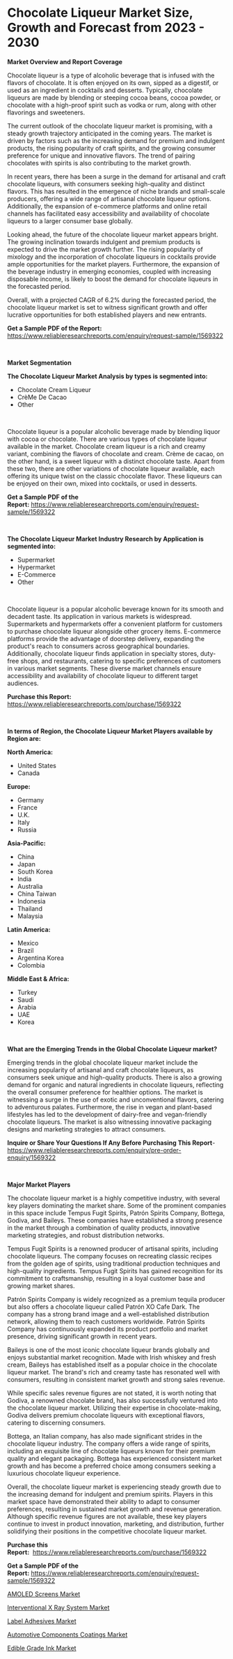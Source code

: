 <p><h1>Chocolate Liqueur Market Size, Growth and Forecast from 2023 - 2030</h1></p><p><strong>Market Overview and Report Coverage</strong></p>
<p><p>Chocolate liqueur is a type of alcoholic beverage that is infused with the flavors of chocolate. It is often enjoyed on its own, sipped as a digestif, or used as an ingredient in cocktails and desserts. Typically, chocolate liqueurs are made by blending or steeping cocoa beans, cocoa powder, or chocolate with a high-proof spirit such as vodka or rum, along with other flavorings and sweeteners.</p><p>The current outlook of the chocolate liqueur market is promising, with a steady growth trajectory anticipated in the coming years. The market is driven by factors such as the increasing demand for premium and indulgent products, the rising popularity of craft spirits, and the growing consumer preference for unique and innovative flavors. The trend of pairing chocolates with spirits is also contributing to the market growth.</p><p>In recent years, there has been a surge in the demand for artisanal and craft chocolate liqueurs, with consumers seeking high-quality and distinct flavors. This has resulted in the emergence of niche brands and small-scale producers, offering a wide range of artisanal chocolate liqueur options. Additionally, the expansion of e-commerce platforms and online retail channels has facilitated easy accessibility and availability of chocolate liqueurs to a larger consumer base globally.</p><p>Looking ahead, the future of the chocolate liqueur market appears bright. The growing inclination towards indulgent and premium products is expected to drive the market growth further. The rising popularity of mixology and the incorporation of chocolate liqueurs in cocktails provide ample opportunities for the market players. Furthermore, the expansion of the beverage industry in emerging economies, coupled with increasing disposable income, is likely to boost the demand for chocolate liqueurs in the forecasted period.</p><p>Overall, with a projected CAGR of 6.2% during the forecasted period, the chocolate liqueur market is set to witness significant growth and offer lucrative opportunities for both established players and new entrants.</p></p>
<p><strong>Get a Sample PDF of the Report:</strong> <a href="https://www.reliableresearchreports.com/enquiry/request-sample/1569322">https://www.reliableresearchreports.com/enquiry/request-sample/1569322</a></p>
<p>&nbsp;</p>
<p><strong>Market Segmentation</strong></p>
<p><strong>The Chocolate Liqueur Market Analysis by types is segmented into:</strong></p>
<p><ul><li>Chocolate Cream Liqueur</li><li>CrèMe De Cacao</li><li>Other</li></ul></p>
<p>&nbsp;</p>
<p><p>Chocolate liqueur is a popular alcoholic beverage made by blending liquor with cocoa or chocolate. There are various types of chocolate liqueur available in the market. Chocolate cream liqueur is a rich and creamy variant, combining the flavors of chocolate and cream. Crème de cacao, on the other hand, is a sweet liqueur with a distinct chocolate taste. Apart from these two, there are other variations of chocolate liqueur available, each offering its unique twist on the classic chocolate flavor. These liqueurs can be enjoyed on their own, mixed into cocktails, or used in desserts.</p></p>
<p><strong>Get a Sample PDF of the Report:</strong>&nbsp;<a href="https://www.reliableresearchreports.com/enquiry/request-sample/1569322">https://www.reliableresearchreports.com/enquiry/request-sample/1569322</a></p>
<p>&nbsp;</p>
<p><strong>The Chocolate Liqueur Market Industry Research by Application is segmented into:</strong></p>
<p><ul><li>Supermarket</li><li>Hypermarket</li><li>E-Commerce</li><li>Other</li></ul></p>
<p>&nbsp;</p>
<p><p>Chocolate liqueur is a popular alcoholic beverage known for its smooth and decadent taste. Its application in various markets is widespread. Supermarkets and hypermarkets offer a convenient platform for customers to purchase chocolate liqueur alongside other grocery items. E-commerce platforms provide the advantage of doorstep delivery, expanding the product's reach to consumers across geographical boundaries. Additionally, chocolate liqueur finds application in specialty stores, duty-free shops, and restaurants, catering to specific preferences of customers in various market segments. These diverse market channels ensure accessibility and availability of chocolate liqueur to different target audiences.</p></p>
<p><strong>Purchase this Report:</strong>&nbsp; <a href="https://www.reliableresearchreports.com/purchase/1569322">https://www.reliableresearchreports.com/purchase/1569322</a></p>
<p>&nbsp;</p>
<p><strong>In terms of Region, the Chocolate Liqueur Market Players available by Region are:</strong></p>
<p>
    <p> <strong> North America: </strong>
        <ul>
            <li>United States</li>
            <li>Canada</li>
        </ul>
        </p> 
    <p> <strong> Europe: </strong>
        <ul>
            <li>Germany</li>
            <li>France</li>
            <li>U.K.</li>
            <li>Italy</li>
            <li>Russia</li>
        </ul>
        </p> 
    <p> <strong> Asia-Pacific: </strong>
        <ul>
            <li>China</li>
            <li>Japan</li>
            <li>South Korea</li>
            <li>India</li>
            <li>Australia</li>
            <li>China Taiwan</li>
            <li>Indonesia</li>
            <li>Thailand</li>
            <li>Malaysia</li>
        </ul>
        </p> 
    <p> <strong> Latin America: </strong>
        <ul>
            <li>Mexico</li>
            <li>Brazil</li>
            <li>Argentina Korea</li>
            <li>Colombia</li>
        </ul>
        </p> 
    <p> <strong> Middle East & Africa: </strong>
        <ul>
            <li>Turkey</li>
            <li>Saudi</li>
            <li>Arabia</li>
            <li>UAE</li>
            <li>Korea</li>
        </ul>
    </p>
    </p>
<p>&nbsp;</p>
<p><strong>What are the Emerging Trends in the Global Chocolate Liqueur market?</strong></p>
<p><p>Emerging trends in the global chocolate liqueur market include the increasing popularity of artisanal and craft chocolate liqueurs, as consumers seek unique and high-quality products. There is also a growing demand for organic and natural ingredients in chocolate liqueurs, reflecting the overall consumer preference for healthier options. The market is witnessing a surge in the use of exotic and unconventional flavors, catering to adventurous palates. Furthermore, the rise in vegan and plant-based lifestyles has led to the development of dairy-free and vegan-friendly chocolate liqueurs. The market is also witnessing innovative packaging designs and marketing strategies to attract consumers.</p></p>
<p><strong>Inquire or Share Your Questions If Any Before Purchasing This Report</strong>- <a href="https://www.reliableresearchreports.com/enquiry/pre-order-enquiry/1569322">https://www.reliableresearchreports.com/enquiry/pre-order-enquiry/1569322</a></p>
<p>&nbsp;</p>
<p><strong>Major Market Players</strong></p>
<p><p>The chocolate liqueur market is a highly competitive industry, with several key players dominating the market share. Some of the prominent companies in this space include Tempus Fugit Spirits, Patrón Spirits Company, Bottega, Godiva, and Baileys. These companies have established a strong presence in the market through a combination of quality products, innovative marketing strategies, and robust distribution networks.</p><p>Tempus Fugit Spirits is a renowned producer of artisanal spirits, including chocolate liqueurs. The company focuses on recreating classic recipes from the golden age of spirits, using traditional production techniques and high-quality ingredients. Tempus Fugit Spirits has gained recognition for its commitment to craftsmanship, resulting in a loyal customer base and growing market shares.</p><p>Patrón Spirits Company is widely recognized as a premium tequila producer but also offers a chocolate liqueur called Patrón XO Cafe Dark. The company has a strong brand image and a well-established distribution network, allowing them to reach customers worldwide. Patrón Spirits Company has continuously expanded its product portfolio and market presence, driving significant growth in recent years.</p><p>Baileys is one of the most iconic chocolate liqueur brands globally and enjoys substantial market recognition. Made with Irish whiskey and fresh cream, Baileys has established itself as a popular choice in the chocolate liqueur market. The brand's rich and creamy taste has resonated well with consumers, resulting in consistent market growth and strong sales revenue.</p><p>While specific sales revenue figures are not stated, it is worth noting that Godiva, a renowned chocolate brand, has also successfully ventured into the chocolate liqueur market. Utilizing their expertise in chocolate-making, Godiva delivers premium chocolate liqueurs with exceptional flavors, catering to discerning consumers.</p><p>Bottega, an Italian company, has also made significant strides in the chocolate liqueur industry. The company offers a wide range of spirits, including an exquisite line of chocolate liqueurs known for their premium quality and elegant packaging. Bottega has experienced consistent market growth and has become a preferred choice among consumers seeking a luxurious chocolate liqueur experience.</p><p>Overall, the chocolate liqueur market is experiencing steady growth due to the increasing demand for indulgent and premium spirits. Players in this market space have demonstrated their ability to adapt to consumer preferences, resulting in sustained market growth and revenue generation. Although specific revenue figures are not available, these key players continue to invest in product innovation, marketing, and distribution, further solidifying their positions in the competitive chocolate liqueur market.</p></p>
<p><strong>Purchase this Report:</strong>&nbsp;&nbsp;<a href="https://www.reliableresearchreports.com/purchase/1569322">https://www.reliableresearchreports.com/purchase/1569322</a></p>
<p></p>
<p><strong>Get a Sample PDF of the Report:</strong>&nbsp;<a href="https://www.reliableresearchreports.com/enquiry/request-sample/1569322">https://www.reliableresearchreports.com/enquiry/request-sample/1569322</a></p>
<p><p><a href="https://medium.com/@viksingh034/decoding-amoled-screens-market-metrics-market-share-trends-and-growth-patterns-5bdbe4f468b8">AMOLED Screens Market</a></p><p><a href="https://github.com/dziulagalemab/Market-Research-Report-List-1/blob/main/interventional-x-ray-system-market.md">Interventional X Ray System Market</a></p><p><a href="https://medium.com/@the.strong.zer0/label-adhesives-market-insights-into-market-cagr-market-trends-and-growth-strategies-94467815d90a">Label Adhesives Market</a></p><p><a href="https://www.linkedin.com/pulse/automotive-components-coatings-market-research-report/">Automotive Components Coatings Market</a></p><p><a href="https://www.linkedin.com/pulse/edible-grade-ink-market-insights-players-forecast-till-2030/">Edible Grade Ink Market</a></p></p>